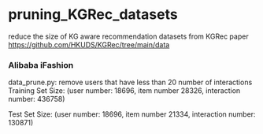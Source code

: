 # pruning_KGRec_datasets
reduce the size of KG aware recommendation datasets from KGRec paper
https://github.com/HKUDS/KGRec/tree/main/data

### Alibaba iFashion
data_prune.py: remove users that have less than 20 number of interactions
Training Set Size: (user number: 18696, item number 28326, interaction number: 436758)

Test Set Size: (user number: 18696, item number 21334, interaction number: 130871)
